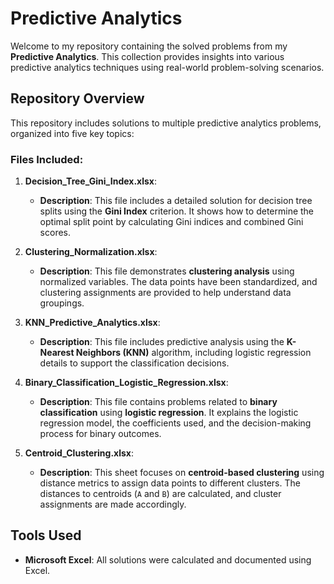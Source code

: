 # Predictive Analytics 

Welcome to my repository containing the solved problems from my **Predictive Analytics**. This collection provides insights into various predictive analytics techniques using real-world problem-solving scenarios.

## Repository Overview

This repository includes solutions to multiple predictive analytics problems, organized into five key topics:

### Files Included:
1. **Decision_Tree_Gini_Index.xlsx**: 
   - **Description**: This file includes a detailed solution for decision tree splits using the **Gini Index** criterion. It shows how to determine the optimal split point by calculating Gini indices and combined Gini scores.

2. **Clustering_Normalization.xlsx**: 
   - **Description**: This file demonstrates **clustering analysis** using normalized variables. The data points have been standardized, and clustering assignments are provided to help understand data groupings.

3. **KNN_Predictive_Analytics.xlsx**:
   - **Description**: This file includes predictive analysis using the **K-Nearest Neighbors (KNN)** algorithm, including logistic regression details to support the classification decisions.

4. **Binary_Classification_Logistic_Regression.xlsx**:
   - **Description**: This file contains problems related to **binary classification** using **logistic regression**. It explains the logistic regression model, the coefficients used, and the decision-making process for binary outcomes.

5. **Centroid_Clustering.xlsx**:
   - **Description**: This sheet focuses on **centroid-based clustering** using distance metrics to assign data points to different clusters. The distances to centroids (`A` and `B`) are calculated, and cluster assignments are made accordingly.


## Tools Used
- **Microsoft Excel**: All solutions were calculated and documented using Excel.



